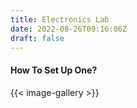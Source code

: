 ```yaml
---
title: Electronics Lab
date: 2022-08-26T09:16:06Z
draft: false
---
```


#### How To Set Up One?

{{< image-gallery >}}
